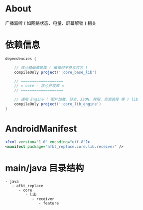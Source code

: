 
# About

广播监听 ( 如网络状态、电量、屏幕解锁 ) 相关

# 依赖信息

```groovy
dependencies {

    // 核心基础依赖库 ( 编译但不参与打包 )
    compileOnly project(':core_base_lib')

    // ===================
    // = core - 核心开发库 =
    // ===================

    // 通用 Engine ( 图片加载、日志、JSON、权限、资源选择 等 ) lib
    compileOnly project(':core_lib_engine')
}
```

# AndroidManifest

```xml
<?xml version="1.0" encoding="utf-8"?>
<manifest package="afkt_replace.core.lib.receiver" />
```

# main/java 目录结构

```
- java                              
   - afkt_replace                   
      - core                        
         - lib                      
            - receiver              
               - feature            
```
